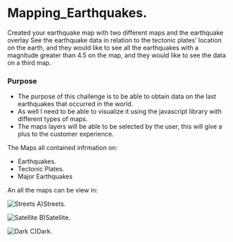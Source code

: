 # Mapping_Earthquakes.
Created your earthquake map with two different maps and the earthquake overlay
See the earthquake data in relation to the tectonic plates’ location on the earth, and they would like to see all the earthquakes with a magnitude greater than 4.5 on the map, and they would like to see the data on a third map.

### Purpose
- The purpose of this challenge is to be able to obtain data on the last earthquakes that occurred in the world.
- As well I need to be able to visualize it using the javascript library with different types of maps.
- The maps layers will be able to be selected by the user, this will give a plus to the customer experience. 

The Maps all contained infrmation on:

- Earthquakes.
- Tectonic Plates.
- Major Earthquakes

An all the maps can be view in:

![Streets](https://user-images.githubusercontent.com/95668609/161450999-abc77969-b89f-421e-8ce2-40a7582d3a64.png)
A)Streets.

![Satellite](https://user-images.githubusercontent.com/95668609/161451003-999f9fb1-7563-43aa-98a6-09548840c469.png)
B)Satellite.

![Dark](https://user-images.githubusercontent.com/95668609/161451004-71560612-8cfa-4077-9940-5d1b53f0954a.png)
C)Dark.
